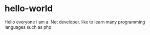 # hello-world
Hello everyone
I am a .Net developer. like to learn many programming languages such as php
